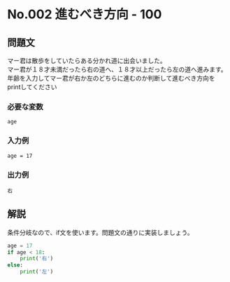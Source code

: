 # No.002 進むべき方向 - 100
## 問題文
マー君は散歩をしていたらある分かれ道に出会いました。<br>
マー君が１８才未満だったら右の道へ、１８才以上だったら左の道へ進みます。<br>
年齢を入力してマー君が右か左のどちらに進むのか判断して進むべき方向をprintしてください
### 必要な変数
```
age
```
### 入力例
```
age = 17
```
### 出力例
```
右
```
## 解説
条件分岐なので、if文を使います。問題文の通りに実装しましょう。
```py
age = 17
if age < 18:
    print('右')
else:
    print('左')
```
